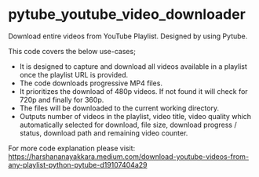 # pytube_youtube_video_downloader
Download entire videos from YouTube Playlist. Designed by using Pytube.

This code covers the below use-cases;

 - It is designed to capture and download all videos available in a playlist once the playlist URL is provided.
 - The code downloads progressive MP4 files.
 - It prioritizes the download of 480p videos. If not found it will check for 720p and finally for 360p.
 - The files will be downloaded to the current working directory. 
 - Outputs number of videos in the playlist, video title, video quality which automatically selected for download, file size, download progress / status, download path and remaining video counter.
 
 For more code explanation please visit: https://harshananayakkara.medium.com/download-youtube-videos-from-any-playlist-python-pytube-d19107404a29
